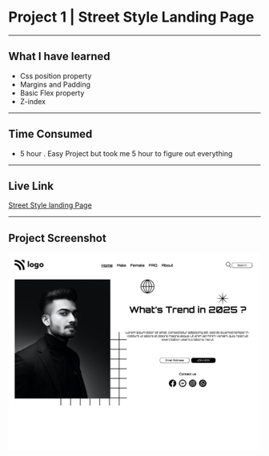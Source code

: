 # Project 1 | Street Style Landing Page
---

## What I have learned 

- Css position property
- Margins and Padding
- Basic Flex property
- Z-index
---
## Time Consumed

- 5 hour . Easy Project but took me 5 hour to figure out everything

---
## Live Link
[Street Style landing Page](https://project-1-by-yash.netlify.app/)

---

## Project Screenshot
![Project-1](/assignment%201.png)